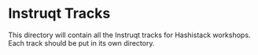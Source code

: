 # Instruqt Tracks
This directory will contain all the Instruqt tracks for Hashistack workshops.  Each track should be put in its own directory.
